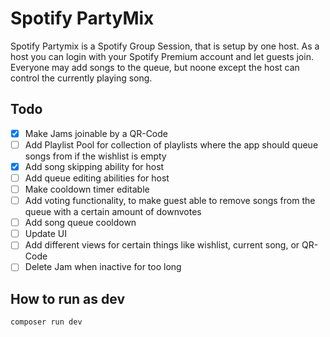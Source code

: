 # Spotify PartyMix
Spotify Partymix is a Spotify Group Session, that is setup by one host. As a host you can login with your Spotify Premium account and let guests join. Everyone may add songs to the queue, but noone except the host can control the currently playing song.

## Todo
- [x] Make Jams joinable by a QR-Code
- [ ] Add Playlist Pool for collection of playlists where the app should queue songs from if the wishlist is empty
- [x] Add song skipping ability for host
- [ ] Add queue editing abilities for host
- [ ] Make cooldown timer editable
- [ ] Add voting functionality, to make guest able to remove songs from the queue with a certain amount of downvotes
- [ ] Add song queue cooldown
- [ ] Update UI
- [ ] Add different views for certain things like wishlist, current song, or QR-Code
- [ ] Delete Jam when inactive for too long

## How to run as dev
`composer run dev`